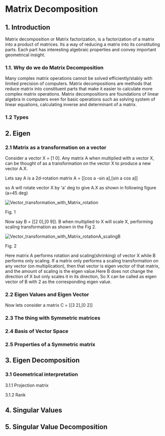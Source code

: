 # Matrix Decomposition

## 1. Introduction
Matrix decomposition or Matrix factorization, is a factorization of a matrix into a product of matrices. Its a way of reducing a matrix into its constituting parts. Each part has interesting algebraic properties and convey important geometrical insight.

### 1.1. Why do we do Matrix Decomposition
Many complex matrix operations cannot be solved efficiently/stably with limited precision of computers. Matrix decompositions are methods that reduce matrix into constituent parts that make it easier to calculate more complex matrix operations. Matrix decompositions are foundations of linear algebra in computers even for basic operations such as solving system of linear equations, calculating inverse and determinant of a matrix.  

### 1.2 Types

## 2. Eigen 

### 2.1 Matrix as a transformation on a vector
Consider a vector X = [1 0]. Any matrix A when multiplied with a vector X, can be thought of as a transformation on the vector X to produce a new vector A.X.

Lets say A is a 2d-rotation matrix
A = [[cos a  -sin a],[sin a  cos a]] 

so A will rotate vector X by 'a' deg to give A.X as shown in following figure (a=45 deg)

![Vector_transformation_with_Matrix_rotation](https://user-images.githubusercontent.com/34051411/110730097-dd99ab80-81ed-11eb-825c-b30421ec8f9a.png)

Fig. 1

Now say B = [[2 0],[0 9]]. B when multiplied to X will scale X, performing scaling transformation as shown in the Fig 2.

![Vector_transformation_with_Matrix_rotationA_scalingB](https://user-images.githubusercontent.com/34051411/110730204-0b7ef000-81ee-11eb-96b8-953528a56bae.png)

Fig. 2


Here matrix A performs rotation and scaling(shrinking) of vector X while B performs only scaling. If a matrix only performs a scaling transformation on any vector (on multiplication), then that vector is eigen vector of that matrix, and the amount of scaling is the eigen value.Here B does not change the direction of X but only scales it in its direction, So X can be called as eigen vector of B with 2 as the corresponding eigen value.

### 2.2 Eigen Values and Eigen Vector

Now lets consider a matrix C = [[3 2],[0 2]] 

### 2.3 The thing with Symmetric matrices

### 2.4 Basis of Vector Space

### 2.5 Properties of a Symmetric matrix

## 3. Eigen Decomposition

### 3.1 Geometrical interpretation

3.1.1 Projection matrix

3.1.2 Rank

## 4. Singular Values

## 5. Singular Value Decomposition

